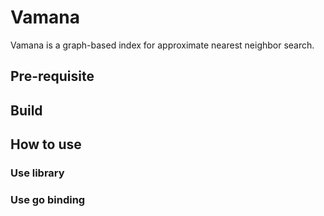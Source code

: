 # Vamana

Vamana is a graph-based index for approximate nearest neighbor search.

## Pre-requisite

## Build

## How to use

### Use library

### Use go binding
